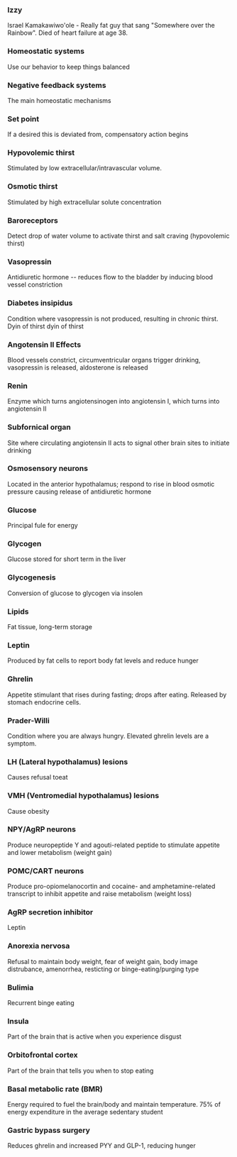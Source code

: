 ### Izzy
Israel Kamakawiwo'ole - Really fat guy that sang "Somewhere over the Rainbow". Died of heart failure at age 38.

### Homeostatic systems
Use our behavior to keep things balanced

### Negative feedback systems
The main homeostatic mechanisms

### Set point
If a desired this is deviated from, compensatory action begins

### Hypovolemic thirst
Stimulated by low extracellular/intravascular volume.

### Osmotic thirst
Stimulated by high extracellular solute concentration

### Baroreceptors
Detect drop of water volume to activate thirst and salt craving (hypovolemic thirst)

### Vasopressin
Antidiuretic hormone -- reduces flow to the bladder by inducing blood vessel constriction

### Diabetes insipidus
Condition where vasopressin is not produced, resulting in chronic thirst. Dyin of thirst dyin of thirst

### Angotensin II Effects
Blood vessels constrict, circumventricular organs trigger drinking, vasopressin is released, aldosterone is released

### Renin
Enzyme which turns angiotensinogen into angiotensin I, which turns into angiotensin II

### Subfornical organ
Site where circulating angiotensin II acts to signal other brain sites to initiate drinking

### Osmosensory neurons
Located in the anterior hypothalamus; respond to rise in blood osmotic pressure causing release of antidiuretic hormone

### Glucose
Principal fule for energy

### Glycogen
Glucose stored for short term in the liver

### Glycogenesis
Conversion of glucose to glycogen via insolen

### Lipids
Fat tissue, long-term storage

### Leptin
Produced by fat cells to report body fat levels and reduce hunger

### Ghrelin
Appetite stimulant that rises during fasting; drops after eating. Released by stomach endocrine cells.

### Prader-Willi
Condition where you are always hungry. Elevated ghrelin levels are a symptom.

### LH (Lateral hypothalamus) lesions
Causes refusal toeat

### VMH (Ventromedial hypothalamus) lesions
Cause obesity

### NPY/AgRP neurons
Produce neuropeptide Y and agouti-related peptide to stimulate appetite and lower metabolism (weight gain)

### POMC/CART neurons
Produce pro-opiomelanocortin and cocaine- and amphetamine-related transcript to inhibit appetite and raise metabolism (weight loss)

### AgRP secretion inhibitor
Leptin

### Anorexia nervosa
Refusal to maintain body weight, fear of weight gain, body image distrubance, amenorrhea, resticting or binge-eating/purging type

### Bulimia
Recurrent binge eating

### Insula
Part of the brain that is active when you experience disgust

### Orbitofrontal cortex
Part of the brain that tells you when to stop eating

### Basal metabolic rate (BMR)
Energy required to fuel the brain/body and maintain temperature. 75% of energy expenditure in the average sedentary student

### Gastric bypass surgery
Reduces ghrelin and increased PYY and GLP-1, reducing hunger

